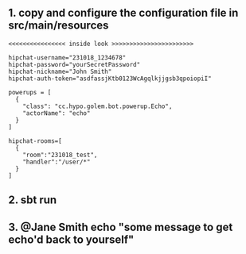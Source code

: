 ## 1. copy and configure the configuration file in src/main/resources

```
<<<<<<<<<<<<<<<< inside look >>>>>>>>>>>>>>>>>>>>>>>

hipchat-username="231018_1234678"
hipchat-password="yourSecretPassword"
hipchat-nickname="John Smith"
hipchat-auth-token="asdfassjKtb0123WcAgqlkjjgsb3qpoiopiI"

powerups = [
  {
    "class": "cc.hypo.golem.bot.powerup.Echo",
    "actorName": "echo"
  }
]

hipchat-rooms=[
  {
    "room":"231018_test",
    "handler":"/user/*"
  }
]

```

## 2. sbt run

## 3. @Jane Smith echo "some message to get echo'd back to yourself"